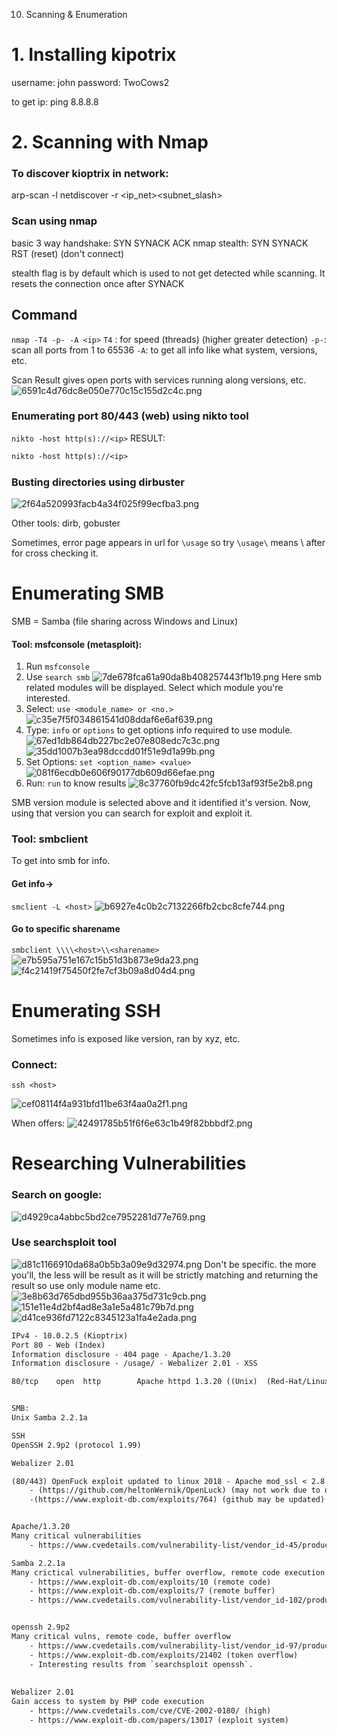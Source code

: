 10. Scanning & Enumeration

# 1. Installing kipotrix
username: john
password: TwoCows2

to get ip:
ping 8.8.8.8

# 2. Scanning with Nmap
### To discover kioptrix in network:
arp-scan -l
netdiscover -r <ip_net><subnet_slash>

### Scan using nmap
basic 3 way handshake: SYN SYNACK ACK
nmap stealth: SYN SYNACK RST (reset) (don't connect)

stealth flag is by default which is used to not get detected while scanning. It resets the connection once after SYNACK

## Command
`nmap -T4 -p- -A <ip>`
`T4` : for speed (threads) (higher greater detection)
`-p-`: scan all ports from 1 to 65536
`-A`: to get all info like what system, versions, etc.

Scan Result gives open ports with services running along versions, etc.
![6591c4d76dc8e050e770c15c155d2c4c.png](../_resources/6591c4d76dc8e050e770c15c155d2c4c.png)

### Enumerating port 80/443 (web) using nikto tool
`nikto -host http(s)://<ip>`
RESULT:
```txt
nikto -host http(s)://<ip>
```

### Busting directories using dirbuster
![2f64a520993facb4a34f025f99ecfba3.png](../_resources/2f64a520993facb4a34f025f99ecfba3.png)

Other tools:
dirb, gobuster

Sometimes, error page appears in url for `\usage`
so try `\usage\`  means \ after for cross checking it.
# Enumerating SMB
SMB = Samba (file sharing across Windows and Linux)
#### Tool: msfconsole (metasploit):
1. Run `msfconsole`
2. Use `search smb`
	![7de678fca61a90da8b408257443f1b19.png](../_resources/7de678fca61a90da8b408257443f1b19.png)
	Here smb related modules will be displayed.
	Select which module you're interested.
3. Select: `use <module_name> or <no.>`
	![c35e7f5f034861541d08ddaf6e6af639.png](../_resources/c35e7f5f034861541d08ddaf6e6af639.png)
4. Type: `info` or `options` to get options info required to use module.
	![67ed1db864db227bc2e07e808edc7c3c.png](../_resources/67ed1db864db227bc2e07e808edc7c3c.png)
	![35dd1007b3ea98dccdd01f51e9d1a99b.png](../_resources/35dd1007b3ea98dccdd01f51e9d1a99b.png)
5. Set Options: `set <option_name> <value>`
	![081f6ecdb0e606f90177db609d66efae.png](../_resources/081f6ecdb0e606f90177db609d66efae.png)
6. Run: `run` to know results
	![8c37760fb9dc42fc5fcb13af93f5e2b8.png](../_resources/8c37760fb9dc42fc5fcb13af93f5e2b8.png)
	
SMB version module is selected above and it identified it's version.
Now, using that version you can search for exploit and exploit it.

### Tool: smbclient
To get into smb for info.
#### Get info->
`smclient -L <host>`
![b6927e4c0b2c7132266fb2cbc8cfe744.png](../_resources/b6927e4c0b2c7132266fb2cbc8cfe744.png)
 #### Go to specific sharename
`smbclient \\\\<host>\\<sharename>`
![e7b595a751e167c15b51d3b873e9da23.png](../_resources/e7b595a751e167c15b51d3b873e9da23.png)
![f4c21419f75450f2fe7cf3b09a8d04d4.png](../_resources/f4c21419f75450f2fe7cf3b09a8d04d4.png)

# Enumerating SSH
Sometimes info is exposed like version, ran by xyz, etc.
### Connect:
 `ssh <host>`

![cef08114f4a931bfd11be63f4aa0a2f1.png](../_resources/cef08114f4a931bfd11be63f4aa0a2f1.png)

When offers:
![42491785b51f6f6e63c1b49f82bbbdf2.png](../_resources/42491785b51f6f6e63c1b49f82bbbdf2.png)

# Researching Vulnerabilities
### Search on google:
![d4929ca4abbc5bd2ce7952281d77e769.png](../_resources/d4929ca4abbc5bd2ce7952281d77e769.png)

### Use searchsploit tool
![d81c1166910da68a0b5b3a09e9d32974.png](../_resources/d81c1166910da68a0b5b3a09e9d32974.png)
Don't be specific. the more you'll, the less will be result as it will be strictly matching and returning the result so use only module name etc.
![3e8b63d765dbd955b36aa375d731c9cb.png](../_resources/3e8b63d765dbd955b36aa375d731c9cb.png)
![151e11e4d2bf4ad8e3a1e5a481c79b7d.png](../_resources/151e11e4d2bf4ad8e3a1e5a481c79b7d.png)
![d41ce936fd7122c8345123a1fa4e2ada.png](../_resources/d41ce936fd7122c8345123a1fa4e2ada.png)




```txt
IPv4 - 10.0.2.5 (Kioptrix)
Port 80 - Web (Index)
Information disclosure - 404 page - Apache/1.3.20
Information disclosure - /usage/ - Webalizer 2.01 - XSS

80/tcp    open  http        Apache httpd 1.3.20 ((Unix)  (Red-Hat/Linux) mod_ssl/2.8.4 OpenSSL/0.9.6b)


SMB:
Unix Samba 2.2.1a

SSH
OpenSSH 2.9p2 (protocol 1.99)

Webalizer 2.01 

(80/443) OpenFuck exploit updated to linux 2018 - Apache mod_ssl < 2.8.7 OpenSSL - Remote Buffer Overflow   which may allow remote shell
	- (https://github.com/heltonWernik/OpenLuck) (may not work due to outdated)
	-(https://www.exploit-db.com/exploits/764) (github may be updated)


Apache/1.3.20
Many critical vulnerabilities
	- https://www.cvedetails.com/vulnerability-list/vendor_id-45/product_id-66/version_id-369927/Apache-Http-Server-1.3.20.html

Samba 2.2.1a
Many crictical vulnerabilities, buffer overflow, remote code execution
	- https://www.exploit-db.com/exploits/10 (remote code)
	- https://www.exploit-db.com/exploits/7 (remote buffer)
	- https://www.cvedetails.com/vulnerability-list/vendor_id-102/product_id-171/version_id-373318/Samba-Samba-2.2.1a.html (list of critical vulns)


openssh 2.9p2
Many critical vulns, remote code, buffer overflow
	- https://www.cvedetails.com/vulnerability-list/vendor_id-97/product_id-585/version_id-369523/Openbsd-Openssh-2.9p2.html (list of vulns)
	- https://www.exploit-db.com/exploits/21402 (token overflow)
	- Interesting results from `searchsploit openssh`.
	
	
Webalizer 2.01
Gain access to system by PHP code execution
	- https://www.cvedetails.com/cve/CVE-2002-0180/ (high)
	- https://www.exploit-db.com/papers/13017 (exploit system)
```